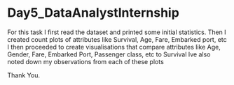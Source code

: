 # Day5_DataAnalystInternship


For this task I first read the dataset and printed some initial statistics.
Then I created count plots of attributes like Survival, Age, Fare, Embarked port, etc
I then proceeded to create visualisations that compare attributes like Age, Gender, Fare, Embarked Port, Passenger class, etc to Survival
Ive also noted down my observations from each of these plots

Thank You.
